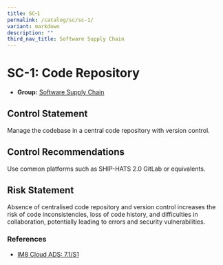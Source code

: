 ```yaml
---
title: SC᠆1
permalink: /catalog/sc/sc-1/
variant: markdown
description: ""
third_nav_title: Software Supply Chain
---
```

# SC-1: Code Repository

* **Group:** [Software Supply Chain](/catalog/sc)

## Control Statement

Manage the codebase in a central code repository with version control.

## Control Recommendations

Use common platforms such as SHIP-HATS 2.0 GitLab or equivalents.

## Risk Statement

Absence of centralised code repository and version control increases the risk of code inconsistencies, loss of code history, and difficulties in collaboration, potentially leading to errors and security vulnerabilities.



### References


 * [IM8 Cloud ADS: 7.1/S1](https://intranet.mof.gov.sg/portal/IM/Themes/IT-Management/Cloud/Topics/Application-Development-Security-(For-Cloud).aspx)